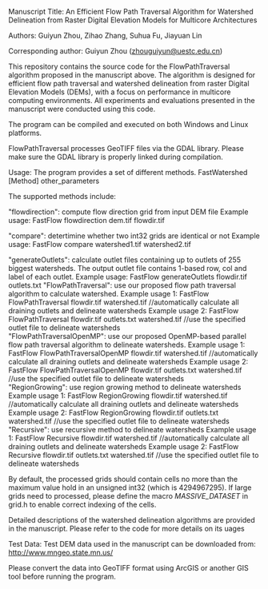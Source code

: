 Manuscript Title:
An Efficient Flow Path Traversal Algorithm for Watershed Delineation from Raster Digital Elevation Models for Multicore Architectures

Authors:
Guiyun Zhou, Zihao Zhang, Suhua Fu, Jiayuan Lin

Corresponding author:
Guiyun Zhou (zhouguiyun@uestc.edu.cn)

This repository contains the source code for the FlowPathTraversal algorithm proposed in the manuscript above. The algorithm is designed for efficient flow path traversal and watershed delineation from raster Digital Elevation Models (DEMs), with a focus on performance in multicore computing environments. All experiments and evaluations presented in the manuscript were conducted using this code.

The program can be compiled and executed on both Windows and Linux platforms.

FlowPathTraversal processes GeoTIFF files via the GDAL library. Please make sure the GDAL library is properly linked during compilation. 

Usage:
The program provides a set of different methods. 
FastWatershed [Method] other_parameters

The supported methods include:

"flowdirection": compute flow direction grid from input DEM file
           Example usage: FastFlow flowdirection dem.tif flowdir.tif           

"compare": detertimine whether two int32 grids are identical or not
           Example usage: FastFlow compare watershed1.tif watershed2.tif           

"generateOutlets": calculate outlet files containing up to outlets of 255 biggest watersheds. The output outlet file contains 1-based row, col and label of each outlet.
           Example usage: FastFlow generateOutlets flowdir.tif outlets.txt
"FlowPathTraversal": use our proposed flow path traversal algorithm to calculate watershed. 
           Example usage 1: FastFlow FlowPathTraversal flowdir.tif watershed.tif   //automatically calculate all draining outlets and delineate watersheds
           Example usage 2: FastFlow FlowPathTraversal flowdir.tif outlets.txt watershed.tif  //use the specified outlet file to delineate watersheds           
"FlowPathTraversalOpenMP": use our proposed OpenMP-based parallel flow path traversal algorithm to delineate watersheds. 
           Example usage 1: FastFlow FlowPathTraversalOpenMP flowdir.tif watershed.tif   //automatically calculate all draining outlets and delineate watersheds
           Example usage 2: FastFlow FlowPathTraversalOpenMP flowdir.tif outlets.txt watershed.tif  //use the specified outlet file to delineate watersheds     
"RegionGrowing": use region growing method to delineate watersheds
           Example usage 1: FastFlow RegionGrowing flowdir.tif watershed.tif   //automatically calculate all draining outlets and delineate watersheds
           Example usage 2: FastFlow RegionGrowing flowdir.tif outlets.txt watershed.tif  //use the specified outlet file to delineate watersheds           
"Recursive": use recursive method to delineate watersheds
           Example usage 1: FastFlow Recursive flowdir.tif watershed.tif   //automatically calculate all draining outlets and delineate watersheds
           Example usage 2: FastFlow Recursive flowdir.tif outlets.txt watershed.tif  //use the specified outlet file to delineate watersheds           
       
By default, the processed grids should contain cells no more than the maximum value hold in an unsigned int32 (which is 4294967295). 
If large grids need to processed, please define the macro _MASSIVE_DATASET_ in grid.h to enable correct indexing of the cells. 

Detailed descriptions of the watershed delineation algorithms are provided in the manuscript. Please refer to the code for more details on its uages

Test Data:
Test DEM data used in the manuscript can be downloaded from:
http://www.mngeo.state.mn.us/

Please convert the data into GeoTIFF format using ArcGIS or another GIS tool before running the program.
